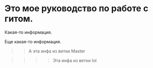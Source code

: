 # Это мое руководство по работе с гитом.

Какая-то  информация.

Еще какая-то информация.

>>А эта инфа из ветки Master

>>>>Эта инфа из ветки lol
